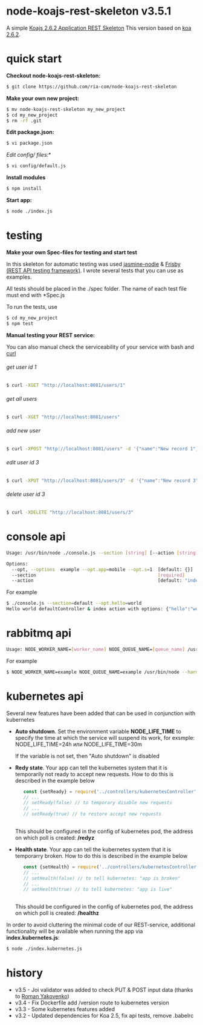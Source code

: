 node-koajs-rest-skeleton v3.5.1
===============================

A simple [Koajs 2.6.2 Application REST Skeleton](https://github.com/ria-com/node-koajs-rest-skeleton)
This version based on [koa 2.6.2](https://github.com/koajs/koa). 
    

quick start
===========

**Checkout node-koajs-rest-skeleton:**

```sh
$ git clone https://github.com/ria-com/node-koajs-rest-skeleton
```

**Make your own new project:**

```sh
$ mv node-koajs-rest-skeleton my_new_project
$ cd my_new_project
$ rm -rf .git
```

**Edit package.json:**

```sh
$ vi package.json
```

**Edit config/* files:**

```sh
$ vi config/default.js
```

**Install modules**
```sh
$ npm install
```

**Start app:**
```sh
$ node ./index.js
```

testing
=======


**Make your own Spec-files for testing and start test**

In this skeleton for automatic testing was used [jasmine-nodie](https://jasmine.github.io/2.1/node.html) & [Frisby (REST API testing framework)](http://frisbyjs.com).
I wrote several tests that you can use as examples.

All tests should be placed in the ./spec folder. The name of each test file must end with *Spec.js

To run the tests, use 
```sh
$ cd my_new_project
$ npm test
```

**Manual testing your REST service:**

You can also manual check the serviceability of your service with bash and [curl](https://curl.haxx.se/)

###### get user id 1
```sh
$ curl -XGET "http://localhost:8081/users/1"
```
###### get all users
```sh
$ curl -XGET "http://localhost:8081/users"
```

###### add new user
```sh
$ curl -XPOST "http://localhost:8081/users" -d '{"name":"New record 1"}' -H 'Content-Type: application/json'
```

###### edit user id 3
```sh
$ curl -XPUT "http://localhost:8081/users/3" -d '{"name":"New record 3"}' -H 'Content-Type: application/json'
```

###### delete user id 3
```sh
$ curl -XDELETE "http://localhost:8081/users/3"
```



console api
===========

```sh
Usage: /usr/bin/node ./console.js --section [string] [--action [string]] [--opt [object]]

Options:
  --opt, --options  example --opt.app=mobile --opt.s=1  [default: {}]
  --section                                             [required]
  --action                                              [default: "index"]
```

For example 
```sh
$ ./console.js --section=default --opt.hello=world
Hello world defaultController & index action with options: {"hello":"world"}
```

rabbitmq api
============

```sh
Usage: NODE_WORKER_NAME=[worker_name] NODE_QUEUE_NAME=[queue_name] /usr/bin/node --harmony ./worker.js
```

For example 
```sh
$ NODE_WORKER_NAME=example NODE_QUEUE_NAME=example /usr/bin/node --harmony ./worker.js
```

kubernetes api
==============

Several new features have been added that can be used in conjunction with kubernetes
  * **Auto shutdown**. Set the environment variable **NODE_LIFE_TIME** to specify 
    the time at which the service will suspend its work, for exsmple:
    NODE_LIFE_TIME=24h или NODE_LIFE_TIME=30m
    
    If the variable is not set, then "Auto shutdown" is disabled
  * **Redy state**. Your app can tell the kubernetes system that it 
    is temporarily not ready to accept new requests. How to do this is 
    described in the example below
    ```javascript
       const {setReady} = require('../controllers/kubernetesController');
       // ...
       // setReady(false) // to temporary disable new requests
       // ...
       // setReady(true) // to restore accept new requests
   
    ```
    This should be configured in the config of kubernetes pod, 
    the address on which poll is created: **/redyz**
  * **Health state**. Your app can tell the kubernetes system that it 
    is temporarry broken. How to do this is described in the example below
    ```javascript
       const {setHealth} = require('../controllers/kubernetesController');
       // ...
       // setHealth(false) // to tell kubernetes: "app is broken" 
       // ...
       // setHealth(true) // to tell kubernetes: "app is live"
   
    ```
    This should be configured in the config of kubernetes pod, 
    the address on which poll is created: **/healthz**


In order to avoid cluttering the minimal code of our REST-service, additional 
functionality will be available when running the app via **index.kubernetes.js**: 
```sh
$ node ./index.kubernetes.js
```


history
=======

  * v3.5 - Joi validator was added to check PUT & POST input data (thanks to [Roman Yakovenko](https://github.com/b17))
  * v3.4 - Fix Dockerfile add /version route to kubernetes version
  * v3.3 - Some kubernetes features added
  * v3.2 - Updated dependencies for Koa 2.5, fix api tests, remove .babelrc